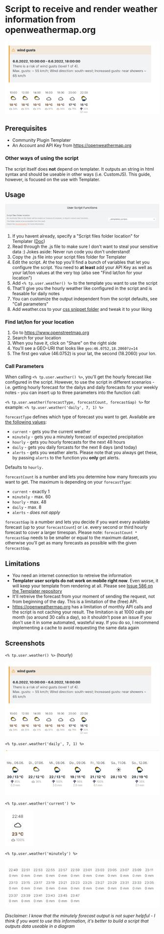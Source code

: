 # Script to receive and render weather information from openweathermap.org

![Hourly weather forecast](weather-script_3.png)

## Prerequisites

- Community Plugin Templater
- An Account and API Key from <https://openweathermap.org>

### Other ways of using the script

The script itself does **not** depend on templater. It outputs an string in html syntax and should be useable in other ways (i.e. CustomJS). This guide, however, is focused on the use with Templater.

## Usage

![Templater option for user scripts](weather-script_1.png)

1. If you havent already, specify a "Script files folder location" for Templater ([Doc](https://silentvoid13.github.io/Templater/user-functions/script-user-functions.html))
2. Read through the .js file to make sure I don't want to steal your sensitive data :) Jokes aside: Never run code you don't understand!
3. Copy the .js file into your script files folder for Templater
4. Edit the script. At the top you'll find a bunch of variables that let you configure the script. You need to **at least** add your API Key as well as your lat/lon values at the very top (also see "Find lat/lon for your location")
5. Add `<% tp.user.weather() %>` to the template you want to use the script
 1. That'll give you the hourly weather like configured in the script and is feasable for daily notes
 2. You can customize the output independent from the script defaults, see "Call parameters"
6. Add weather.css to your [css snippet folder](https://help.obsidian.md/How+to/Add+custom+styles) and tweak it to your liking

### Find lat/lon for your location

1. Go to <https://www.openstreetmap.org>
2. Search for your location
3. When you have it, click on "Share" on the right side
4. You'll see a GEO-URI that looks like `geo:46.0752,18.2060?z=14`
5. The first geo value (46.0752) is your lat, the second (18.2060) your lon.

### Call Parameters

When calling `<% tp.user.weather() %>`, you'll get the hourly forecast like configured in the script. However, to use the script in different scenarios - i.e. getting hourly forecast for the dailys and daily forecasts for your weekly notes - you can insert up to three parameters into the function call:

`<% tp.user.weather(forecastType, forecastCount, forecastGap) %>`
for example: `<% tp.user.weather('daily', 7, 1) %>`

`forecastType` defines which type of forecast you want to get. Available are [the following values](https://openweathermap.org/api/one-call-3#how):

- `current` - gets you the current weather
- `minutely` - gets you a minutely forecast of expected precipitation
- `hourly` - gets you hourly forecasts for the next 48 hours
- `daily` - gets you daily forcasts for the next 8 days (and today)
- `alerts` - gets you weather alerts. Please note that you always get these, by passing `alerts` to the function you **only** get alerts.

Defaults to `hourly.`

`forecastCount` is a number and lets you determine how many forecasts you want to get. The maximum is depending on your `forecastType`:

- `current` - exactly 1
- `minutely` - max. 60
- `hourly` - max. 48
- `daily` - max. 8
- `alerts` - _does not apply_

`forecastGap` is a number and lets you decide if you want every available forecast (up to your `forecastCount`) or i.e. every second or third hourly forecast to cover a larger timespan. Please note: `forecastCount * forecastGap` needs to be smaller or equal to the maximum dataset, otherwise you'll get as many forecasts as possible with the given `forecastGap`.

## Limitations

- You need an internet connection to retreive the information
- **Templater user scripts do not work on mobile right now**. Even worse, it will keep your template from rendering at all. Please see  [Issue 586 on the Templater repository](https://github.com/SilentVoid13/Templater/issues/586)
- It'll retreive the forecast from your moment of sending the request, not from beginning of the day. This is a limitation of the (free) API.
- <https://openweathermap.org> has a limitation of monthly API calls and the script is not caching your result. The limitation is at 1000 calls per month (so around 30 calls a day), so it shouldn't pose an issue if you don't use it in some automated, wasteful way. If you do so, I recommend implementing a cache to avoid requesting the same data again

## Screenshots

`<% tp.user.weather() %>` (hourly)

![Hourly weather forecast](weather-script_3.png)

`<% tp.user.weather('daily', 7, 1) %>`

![Daily weather forecast](weather-script_2.png)

`<% tp.user.weather('current') %>`

![Current weather forecast](weather-script_current.jpg)

`<% tp.user.weather('minutely') %>`

![Minutely weather forecast](weather-script_minutely.jpg)

_Disclaimer: I know that the minutely forecast output is not super helpful - I think if you want to use this information, it's better to build a script that outputs data useable in a diagram_